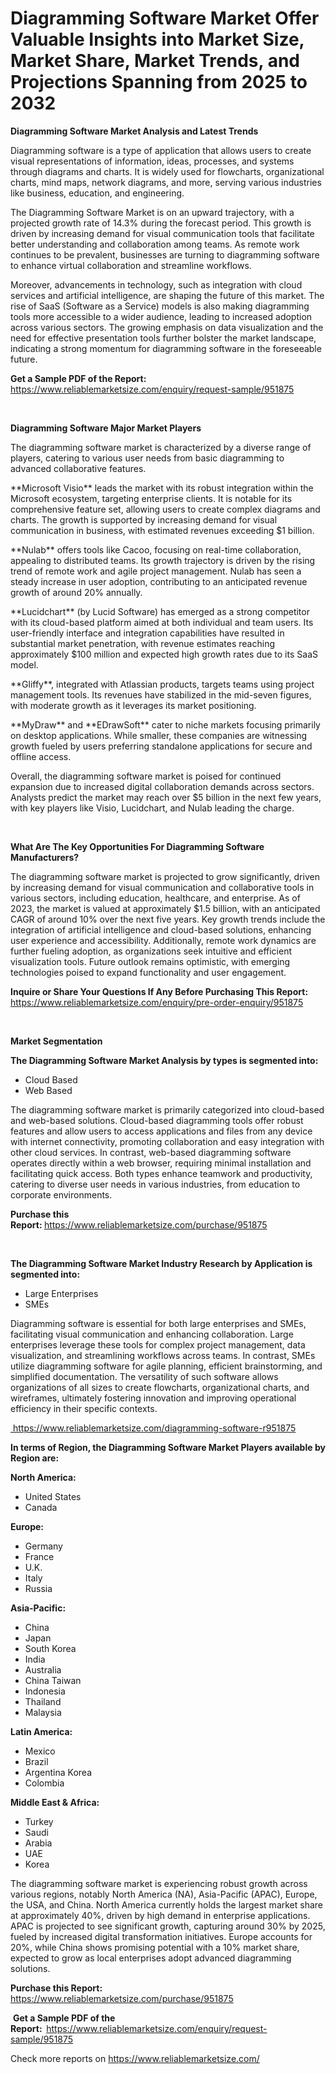 <p><h1>Diagramming Software Market Offer Valuable Insights into Market Size, Market Share, Market Trends, and Projections Spanning from 2025 to 2032</h1></p><p><strong>Diagramming Software Market Analysis and Latest Trends</strong></p>
<p><p>Diagramming software is a type of application that allows users to create visual representations of information, ideas, processes, and systems through diagrams and charts. It is widely used for flowcharts, organizational charts, mind maps, network diagrams, and more, serving various industries like business, education, and engineering. </p><p>The Diagramming Software Market is on an upward trajectory, with a projected growth rate of 14.3% during the forecast period. This growth is driven by increasing demand for visual communication tools that facilitate better understanding and collaboration among teams. As remote work continues to be prevalent, businesses are turning to diagramming software to enhance virtual collaboration and streamline workflows.</p><p>Moreover, advancements in technology, such as integration with cloud services and artificial intelligence, are shaping the future of this market. The rise of SaaS (Software as a Service) models is also making diagramming tools more accessible to a wider audience, leading to increased adoption across various sectors. The growing emphasis on data visualization and the need for effective presentation tools further bolster the market landscape, indicating a strong momentum for diagramming software in the foreseeable future.</p></p>
<p><strong>Get a Sample PDF of the Report:&nbsp;</strong> <a href="https://www.reliablemarketsize.com/enquiry/request-sample/951875?utm_campaign=2890&utm_medium=2&utm_source=Github&utm_content=ia&utm_term=06032025&utm_id=diagramming-software">https://www.reliablemarketsize.com/enquiry/request-sample/951875</a></p>
<p>&nbsp;</p>
<p><strong>Diagramming Software Major Market Players</strong></p>
<p><p>The diagramming software market is characterized by a diverse range of players, catering to various user needs from basic diagramming to advanced collaborative features. </p><p>**Microsoft Visio** leads the market with its robust integration within the Microsoft ecosystem, targeting enterprise clients. It is notable for its comprehensive feature set, allowing users to create complex diagrams and charts. The growth is supported by increasing demand for visual communication in business, with estimated revenues exceeding $1 billion.</p><p>**Nulab** offers tools like Cacoo, focusing on real-time collaboration, appealing to distributed teams. Its growth trajectory is driven by the rising trend of remote work and agile project management. Nulab has seen a steady increase in user adoption, contributing to an anticipated revenue growth of around 20% annually.</p><p>**Lucidchart** (by Lucid Software) has emerged as a strong competitor with its cloud-based platform aimed at both individual and team users. Its user-friendly interface and integration capabilities have resulted in substantial market penetration, with revenue estimates reaching approximately $100 million and expected high growth rates due to its SaaS model.</p><p>**Gliffy**, integrated with Atlassian products, targets teams using project management tools. Its revenues have stabilized in the mid-seven figures, with moderate growth as it leverages its market positioning.</p><p>**MyDraw** and **EDrawSoft** cater to niche markets focusing primarily on desktop applications. While smaller, these companies are witnessing growth fueled by users preferring standalone applications for secure and offline access.</p><p>Overall, the diagramming software market is poised for continued expansion due to increased digital collaboration demands across sectors. Analysts predict the market may reach over $5 billion in the next few years, with key players like Visio, Lucidchart, and Nulab leading the charge.</p></p>
<p>&nbsp;</p>
<p><strong>What Are The Key Opportunities For Diagramming Software Manufacturers?</strong></p>
<p><p>The diagramming software market is projected to grow significantly, driven by increasing demand for visual communication and collaborative tools in various sectors, including education, healthcare, and enterprise. As of 2023, the market is valued at approximately $1.5 billion, with an anticipated CAGR of around 10% over the next five years. Key growth trends include the integration of artificial intelligence and cloud-based solutions, enhancing user experience and accessibility. Additionally, remote work dynamics are further fueling adoption, as organizations seek intuitive and efficient visualization tools. Future outlook remains optimistic, with emerging technologies poised to expand functionality and user engagement.</p></p>
<p><strong>Inquire or Share Your Questions If Any Before Purchasing This Report:</strong> <a href="https://www.reliablemarketsize.com/enquiry/pre-order-enquiry/951875?utm_campaign=2890&utm_medium=2&utm_source=Github&utm_content=ia&utm_term=06032025&utm_id=diagramming-software">https://www.reliablemarketsize.com/enquiry/pre-order-enquiry/951875</a></p>
<p>&nbsp;</p>
<p><strong>Market Segmentation</strong></p>
<p><strong>The Diagramming Software Market Analysis by types is segmented into:</strong></p>
<p><ul><li>Cloud Based</li><li>Web Based</li></ul></p>
<p><p>The diagramming software market is primarily categorized into cloud-based and web-based solutions. Cloud-based diagramming tools offer robust features and allow users to access applications and files from any device with internet connectivity, promoting collaboration and easy integration with other cloud services. In contrast, web-based diagramming software operates directly within a web browser, requiring minimal installation and facilitating quick access. Both types enhance teamwork and productivity, catering to diverse user needs in various industries, from education to corporate environments.</p></p>
<p><strong>Purchase this Report:&nbsp;</strong><a href="https://www.reliablemarketsize.com/purchase/951875?utm_campaign=2890&utm_medium=2&utm_source=Github&utm_content=ia&utm_term=06032025&utm_id=diagramming-software">https://www.reliablemarketsize.com/purchase/951875</a></p>
<p>&nbsp;</p>
<p><strong>The Diagramming Software Market Industry Research by Application is segmented into:</strong></p>
<p><ul><li>Large Enterprises</li><li>SMEs</li></ul></p>
<p><p>Diagramming software is essential for both large enterprises and SMEs, facilitating visual communication and enhancing collaboration. Large enterprises leverage these tools for complex project management, data visualization, and streamlining workflows across teams. In contrast, SMEs utilize diagramming software for agile planning, efficient brainstorming, and simplified documentation. The versatility of such software allows organizations of all sizes to create flowcharts, organizational charts, and wireframes, ultimately fostering innovation and improving operational efficiency in their specific contexts.</p></p>
<p><a href="https://www.reliablemarketsize.com/diagramming-software-r951875?utm_campaign=2890&utm_medium=2&utm_source=Github&utm_content=ia&utm_term=06032025&utm_id=diagramming-software">&nbsp;https://www.reliablemarketsize.com/diagramming-software-r951875</a></p>
<p><strong>In terms of Region, the Diagramming Software Market Players available by Region are:</strong></p>
<p>
    <p> <strong> North America: </strong>
        <ul>
            <li>United States</li>
            <li>Canada</li>
        </ul>
        </p> 
    <p> <strong> Europe: </strong>
        <ul>
            <li>Germany</li>
            <li>France</li>
            <li>U.K.</li>
            <li>Italy</li>
            <li>Russia</li>
        </ul>
        </p> 
    <p> <strong> Asia-Pacific: </strong>
        <ul>
            <li>China</li>
            <li>Japan</li>
            <li>South Korea</li>
            <li>India</li>
            <li>Australia</li>
            <li>China Taiwan</li>
            <li>Indonesia</li>
            <li>Thailand</li>
            <li>Malaysia</li>
        </ul>
        </p> 
    <p> <strong> Latin America: </strong>
        <ul>
            <li>Mexico</li>
            <li>Brazil</li>
            <li>Argentina Korea</li>
            <li>Colombia</li>
        </ul>
        </p> 
    <p> <strong> Middle East & Africa: </strong>
        <ul>
            <li>Turkey</li>
            <li>Saudi</li>
            <li>Arabia</li>
            <li>UAE</li>
            <li>Korea</li>
        </ul>
    </p>
    </p>
<p><p>The diagramming software market is experiencing robust growth across various regions, notably North America (NA), Asia-Pacific (APAC), Europe, the USA, and China. North America currently holds the largest market share at approximately 40%, driven by high demand in enterprise applications. APAC is projected to see significant growth, capturing around 30% by 2025, fueled by increased digital transformation initiatives. Europe accounts for 20%, while China shows promising potential with a 10% market share, expected to grow as local enterprises adopt advanced diagramming solutions.</p></p>
<p><strong>Purchase this Report: </strong><a href="https://www.reliablemarketsize.com/purchase/951875?utm_campaign=2890&utm_medium=2&utm_source=Github&utm_content=ia&utm_term=06032025&utm_id=diagramming-software">https://www.reliablemarketsize.com/purchase/951875</a></p>
<p>&nbsp;<strong>Get a Sample PDF of the Report:&nbsp;&nbsp;</strong><a href="https://www.reliablemarketsize.com/enquiry/request-sample/951875?utm_campaign=2890&utm_medium=2&utm_source=Github&utm_content=ia&utm_term=06032025&utm_id=diagramming-software">https://www.reliablemarketsize.com/enquiry/request-sample/951875</a></p>
<p><strong></strong></p>
<p>Check more reports on <a href="https://www.reliablemarketsize.com/?utm_campaign=2890&utm_medium=2&utm_source=Github&utm_content=ia&utm_term=06032025&utm_id=diagramming-software">https://www.reliablemarketsize.com/</a></p>